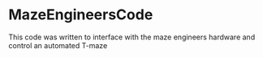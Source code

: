# MazeEngineersCode
This code was written to interface with the maze engineers hardware and control an automated T-maze
